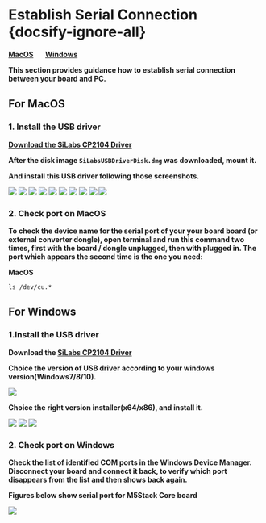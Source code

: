 # Establish Serial Connection {docsify-ignore-all}

**[MacOS](#for-macOS)**&nbsp;&nbsp;&nbsp;&nbsp;&nbsp;&nbsp;**[Windows](#for-windows)**

**This section provides guidance how to establish serial connection between your board and PC.**

## For MacOS

### 1. Install the USB driver

**[Download the SiLabs CP2104 Driver](https://www.silabs.com/documents/public/software/Mac_OSX_VCP_Driver.zip)**

**After the disk image `SiLabsUSBDriverDisk.dmg` was downloaded, mount it.**

**And install this USB driver following those screenshots.**

<img src="img/establish_serial_connection/macOS_CP2104_dmg.png">

<img src="img/establish_serial_connection/macOS_CP2104_pkg.png">

<img src="img/establish_serial_connection/2.png">

<img src="img/establish_serial_connection/3.png">

<img src="img/establish_serial_connection/4.png">

<img src="img/establish_serial_connection/5.png">

<img src="img/establish_serial_connection/6.png">

<img src="img/establish_serial_connection/7.png">

<img src="img/establish_serial_connection/8.png">

<img src="img/establish_serial_connection/9.png">

### 2. Check port on MacOS

**To check the device name for the serial port of your your board board (or external converter dongle), open terminal and run this command two times, first with the board / dongle unplugged, then with plugged in. The port which appears the second time is the one you need:**

**MacOS**

    ls /dev/cu.*



## For Windows

### 1.Install the USB driver

**Download the [SiLabs CP2104 Driver](https://www.silabs.com/products/development-tools/software/usb-to-uart-bridge-vcp-drivers)**

**Choice the version of USB driver according to your windows version(Windows7/8/10).**

<img src="img/establish_serial_connection/windows_download_CP2104_USB_driver.png">

**Choice the right version installer(x64/x86), and install it.**

<img src="img/establish_serial_connection/windows_install_usb_driver01.png">

<img src="img/establish_serial_connection/windows_install_usb_driver02.png">

<img src="img/establish_serial_connection/windows_install_usb_driver03.png">

### 2. Check port on Windows

**Check the list of identified COM ports in the Windows Device Manager. Disconnect your board and connect it back, to verify which port disappears from the list and then shows back again.**

**Figures below show serial port for M5Stack Core board**

<img src="img/establish_serial_connection/windows_in_device_manager.png">